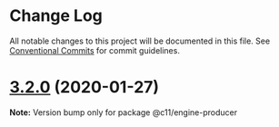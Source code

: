 # Change Log

All notable changes to this project will be documented in this file.
See [Conventional Commits](https://conventionalcommits.org) for commit guidelines.

# [3.2.0](https://bitbucket.org/code11-com/engine/compare/v3.1.6...v3.2.0) (2020-01-27)

**Note:** Version bump only for package @c11/engine-producer
